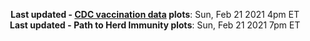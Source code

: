 <p align="center">
    <b>Last updated - <a href="https://covid.cdc.gov/covid-data-tracker/#vaccinations" target="_blank">CDC vaccination data</a> plots</b>: Sun, Feb 21 2021 4pm ET<br>
    <b>Last updated - Path to Herd Immunity plots</b>: Sun, Feb 21 2021 7pm ET
    </p>